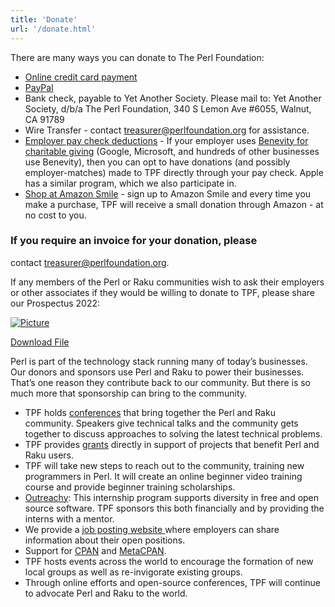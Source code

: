 ```yaml
---
title: 'Donate'
url: '/donate.html'
---
```


There are many ways you can donate to The Perl Foundation:

- [Online credit card
  payment](https://perlfoundation.app.neoncrm.com/np/clients/perlfoundation/donation.jsp)
- [PayPal](https://www.paypal.com/donate/?hosted_button_id=N5B8KS7PS4SUS)
- Bank check, payable to Yet Another Society. Please mail to: Yet
  Another Society, d/b/a The Perl Foundation, 340 S Lemon Ave
  #6055, Walnut, CA 91789
- Wire Transfer -
  contact [treasurer@perlfoundation.org](mailto:treasurer@perlfoundation.org) for
  assistance.
- [Employer pay check
  deductions](https://causes.benevity.org/causes/840-383536536) - If
  your employer uses [Benevity for charitable
  giving](https://causes.benevity.org/causes/840-383536536) (Google,
  Microsoft, and hundreds of other businesses use Benevity), then you
  can opt to have donations (and possibly employer-matches) made to
  TPF directly through your pay check. Apple has a similar program,
  which we also participate in.
- [Shop at Amazon
  Smile](https://smile.amazon.com/gp/chpf/homepage/ref=smi_chpf_redirect/138-2474394-5588856?ie=UTF8&ein=38-3536536&ref_=smi_ext_ch_38-3536536_cl) -
  sign up to Amazon Smile and every time you make a purchase, TPF will
  receive a small donation through Amazon - at no cost to you.

### If you require an invoice for your donation, please

contact [treasurer@perlfoundation.org](mailto:treasurer@perlfoundation.org).

If any members of the Perl or Raku communities wish to
ask their employers or other associates if they would be
willing to donate to TPF, please share our Prospectus
2022:

[![Picture](/images/uploads/1/0/6/6/106663517/prospectus-cover-page_orig.jpg)](/images/uploads/1/0/6/6/106663517/perl_raku_prospectus_final_interactive_v2.pdf)

[Download File](/images/uploads/1/0/6/6/106663517/perl_raku_prospectus_final_interactive_v2.pdf)

Perl is part of the technology stack running many of
today’s businesses. Our donors and sponsors use Perl and
Raku to power their businesses. That’s one reason they
contribute back to our community. But there is so much
more that sponsorship can bring to the community.

- TPF holds [conferences](https://www.perlfoundation.org/events.html)
  that bring together the Perl and Raku community. Speakers give
  technical talks and the community gets together to discuss
  approaches to solving the latest technical problems.
- TPF provides [grants](grants.html) directly in support of projects
  that benefit Perl and Raku users.
- TPF will take new steps to reach out to the community, training new
  programmers in Perl. It will create an online beginner video
  training course and provide beginner training scholarships.
- [Outreachy](https://www.outreachy.org/): This internship program
  supports diversity in free and open source software. TPF sponsors
  this both financially and by providing the interns with a mentor.
- We provide a [job posting website ](https://jobs.perl.org/)where
  employers can share information about their open positions.
- Support for [CPAN](https://cpan.org/) and
  [MetaCPAN](https://metacpan.org/).
- TPF hosts events across the world to encourage the formation of new
  local groups as well as re-invigorate existing groups.
- Through online efforts and open-source conferences, TPF will
  continue to advocate Perl and Raku to the world.
